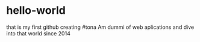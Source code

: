 # hello-world
that is my first github creating
#tona Am dummi of web aplications and dive into that world since 2014
